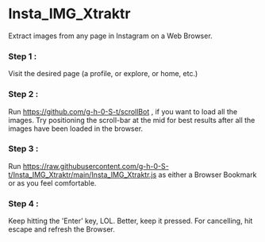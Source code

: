 # Insta_IMG_Xtraktr
Extract images from any page in Instagram on a Web Browser.

### Step 1 :
Visit the desired page (a profile, or explore, or home, etc.)
### Step 2 :
Run https://github.com/g-h-0-S-t/scrollBot , if you want to load all the images. Try positioning the scroll-bar at the mid for best results after all the images have been loaded in the browser.
### Step 3 : 
Run https://raw.githubusercontent.com/g-h-0-S-t/Insta_IMG_Xtraktr/main/Insta_IMG_Xtraktr.js as either a Browser Bookmark or as you feel comfortable.
### Step 4 : 
Keep hitting the 'Enter' key, LOL. Better, keep it pressed. For cancelling, hit escape and refresh the Browser.
